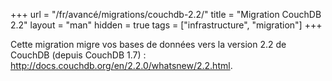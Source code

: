 +++
url = "/fr/avancé/migrations/couchdb-2.2/"
title = "Migration CouchDB 2.2"
layout = "man"
hidden = true
tags = ["infrastructure", "migration"]
+++

Cette migration migre vos bases de données vers la version 2.2 de CouchDB (depuis CouchDB 1.7) : http://docs.couchdb.org/en/2.2.0/whatsnew/2.2.html.

